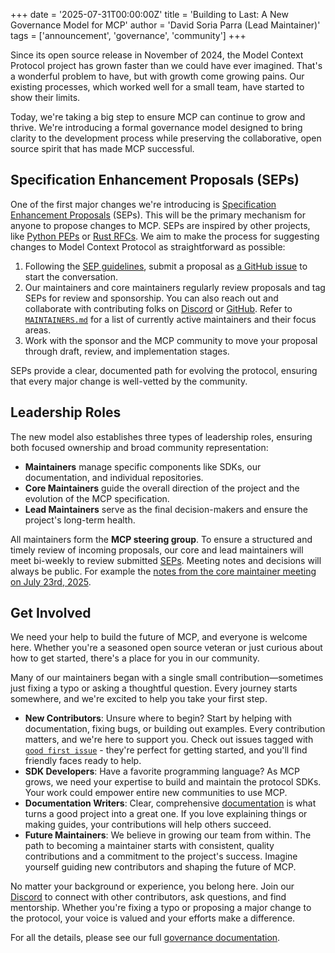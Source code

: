 +++
date = '2025-07-31T00:00:00Z'
title = 'Building to Last: A New Governance Model for MCP'
author = 'David Soria Parra (Lead Maintainer)'
tags = ['announcement', 'governance', 'community']
+++

Since its open source release in November of 2024, the Model Context Protocol project has grown faster than we could have ever imagined. That's a wonderful problem to have, but with growth come growing pains. Our existing processes, which worked well for a small team, have started to show their limits.

Today, we're taking a big step to ensure MCP can continue to grow and thrive. We're introducing a formal governance model designed to bring clarity to the development process while preserving the collaborative, open source spirit that has made MCP successful.

## Specification Enhancement Proposals (SEPs)

One of the first major changes we're introducing is [Specification Enhancement Proposals](https://modelcontextprotocol.io/community/sep-guidelines) (SEPs). This will be the primary mechanism for anyone to propose changes to MCP. SEPs are inspired by other projects, like [Python PEPs](https://peps.python.org/) or [Rust RFCs](https://github.com/rust-lang/rfcs). We aim to make the process for suggesting changes to Model Context Protocol as straightforward as possible:

1. Following the [SEP guidelines](https://modelcontextprotocol.io/community/sep-guidelines), submit a proposal as [a GitHub issue](https://github.com/modelcontextprotocol/modelcontextprotocol/issues) to start the conversation.
2. Our maintainers and core maintainers regularly review proposals and tag SEPs for review and sponsorship. You can also reach out and collaborate with contributing folks on [Discord](https://discord.gg/6CSzBmMkjX) or [GitHub](https://github.com/modelcontextprotocol/modelcontextprotocol). Refer to [`MAINTAINERS.md`](https://github.com/modelcontextprotocol/modelcontextprotocol/blob/main/MAINTAINERS.md) for a list of currently active maintainers and their focus areas.
3. Work with the sponsor and the MCP community to move your proposal through draft, review, and implementation stages.

SEPs provide a clear, documented path for evolving the protocol, ensuring that every major change is well-vetted by the community.

## Leadership Roles

The new model also establishes three types of leadership roles, ensuring both focused ownership and broad community representation:

- **Maintainers** manage specific components like SDKs, our documentation, and individual repositories.
- **Core Maintainers** guide the overall direction of the project and the evolution of the MCP specification.
- **Lead Maintainers** serve as the final decision-makers and ensure the project's long-term health.

All maintainers form the **MCP steering group**. To ensure a structured and timely review of incoming proposals, our core and lead maintainers will meet bi-weekly to review submitted [SEPs](#specification-enhancement-proposals-seps). Meeting notes and decisions will always be public. For example the [notes from the core maintainer meeting on July 23rd, 2025](https://github.com/modelcontextprotocol/modelcontextprotocol/issues/1061).

## Get Involved

We need your help to build the future of MCP, and everyone is welcome here. Whether you're a seasoned open source veteran or just curious about how to get started, there's a place for you in our community.

Many of our maintainers began with a single small contribution—sometimes just fixing a typo or asking a thoughtful question. Every journey starts somewhere, and we're excited to help you take your first step.

- **New Contributors**: Unsure where to begin? Start by helping with documentation, fixing bugs, or building out examples. Every contribution matters, and we're here to support you. Check out issues tagged with [`good first issue`](https://github.com/modelcontextprotocol/modelcontextprotocol/issues?q=is%3Aissue%20state%3Aopen%20label%3A%22good%20first%20issue%22) - they're perfect for getting started, and you'll find friendly faces ready to help.
- **SDK Developers**: Have a favorite programming language? As MCP grows, we need your expertise to build and maintain the protocol SDKs. Your work could empower entire new communities to use MCP.
- **Documentation Writers**: Clear, comprehensive [documentation](https://modelcontextprotocol.io/introduction) is what turns a good project into a great one. If you love explaining things or making guides, your contributions will help others succeed.
- **Future Maintainers**: We believe in growing our team from within. The path to becoming a maintainer starts with consistent, quality contributions and a commitment to the project's success. Imagine yourself guiding new contributors and shaping the future of MCP.

No matter your background or experience, you belong here. Join our [Discord](https://discord.gg/modelcontextprotocol) to connect with other contributors, ask questions, and find mentorship. Whether you're fixing a typo or proposing a major change to the protocol, your voice is valued and your efforts make a difference.

For all the details, please see our full [governance documentation](https://modelcontextprotocol.io/community/governance).
